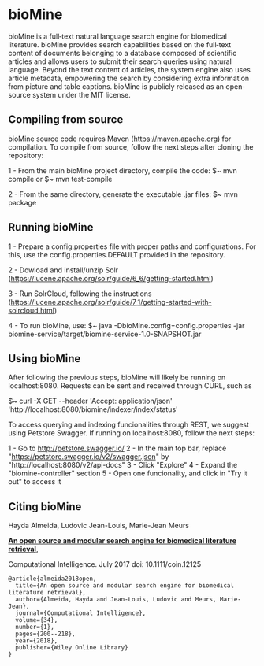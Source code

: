 # bioMine

bioMine is a full‐text natural language search engine for biomedical literature. 
bioMine provides search capabilities based on the full‐text content of documents belonging to a database composed of scientific articles and allows users to submit their search queries using natural language. 
Beyond the text content of articles, the system engine also uses article metadata, empowering the search by considering extra information from picture and table captions. 
bioMine is publicly released as an open‐source system under the MIT license. 


## Compiling from source 

bioMine source code requires Maven (https://maven.apache.org) for compilation.
To compile from source, follow the next steps after cloning the repository: 

1 - From the main bioMine project directory, compile the code:
$~ mvn compile 
or
$~ mvn test-compile

2 - From the same directory, generate the executable .jar files:
$~ mvn package


## Running bioMine 

1 - Prepare a config.properties file with proper paths and configurations.
For this, use the config.properties.DEFAULT provided in the repository.

2 - Dowload and install/unzip Solr
(https://lucene.apache.org/solr/guide/6_6/getting-started.html)

3 - Run SolrCloud, following the instructions
(https://lucene.apache.org/solr/guide/7_1/getting-started-with-solrcloud.html)

4 - To run bioMine, use:
$~ java -DbioMine.config=config.properties -jar biomine-service/target/biomine-service-1.0-SNAPSHOT.jar


## Using bioMine 

After following the previous steps, bioMine will likely be running on localhost:8080.
Requests can be sent and received through CURL, such as

$~ curl -X GET --header 'Accept: application/json' 'http://localhost:8080/biomine/indexer/index/status'

To access querying and indexing funcionalities through REST, we suggest using Petstore Swagger.
If running on localhost:8080, follow the next steps:

1 - Go to http://petstore.swagger.io/
2 - In the main top bar, replace "https://petstore.swagger.io/v2/swagger.json" by "http://localhost:8080/v2/api-docs"
3 - Click "Explore"
4 - Expand the "biomine-controller" section
5 - Open one funcionality, and click in "Try it out" to access it

## Citing bioMine

Hayda Almeida, Ludovic Jean-Louis, Marie-Jean Meurs

[**An open source and modular search engine for biomedical literature retrieval**](http://labunix.uqam.ca/~meurs_m/publications/coin_2017.pdf),

 Computational Intelligence. July 2017 doi: 10.1111/coin.12125


```
@article{almeida2018open,
  title={An open source and modular search engine for biomedical literature retrieval},
  author={Almeida, Hayda and Jean-Louis, Ludovic and Meurs, Marie-Jean},
  journal={Computational Intelligence},
  volume={34},
  number={1},
  pages={200--218},
  year={2018},
  publisher={Wiley Online Library}
}
```

